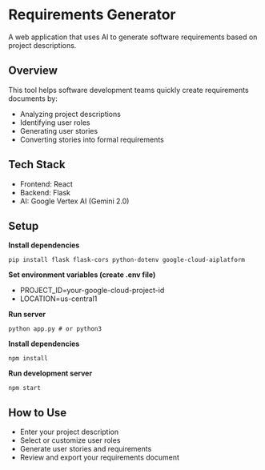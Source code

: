 # Requirements Generator
A web application that uses AI to generate software requirements based on project descriptions.


## Overview
This tool helps software development teams quickly create requirements documents by:

- Analyzing project descriptions
- Identifying user roles
- Generating user stories
- Converting stories into formal requirements

## Tech Stack

- Frontend: React
- Backend: Flask
- AI: Google Vertex AI (Gemini 2.0)

## Setup

**Install dependencies**
```
pip install flask flask-cors python-dotenv google-cloud-aiplatform
```

**Set environment variables (create .env file)**
- PROJECT_ID=your-google-cloud-project-id
- LOCATION=us-central1

**Run server**
```
python app.py # or python3
```

**Install dependencies**
```
npm install
```

**Run development server**
```
npm start
```
## How to Use

- Enter your project description
- Select or customize user roles
- Generate user stories and requirements
- Review and export your requirements document
